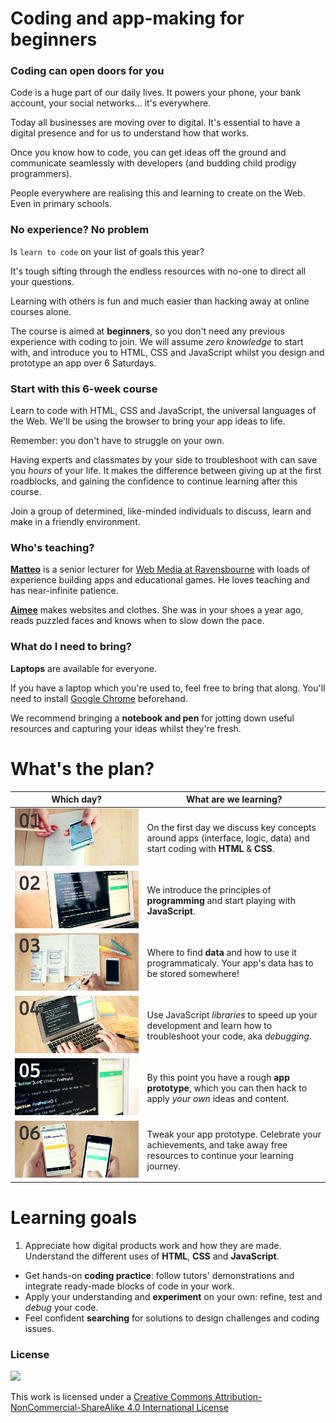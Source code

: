 <!--Start prototyping and building apps using HTML, CSS and JavaScript in this 24-hour (6 weekly sessions) introductory course. -->

# Coding and app-making for beginners

### Coding can open doors for you

Code is a huge part of our daily lives. It powers your phone, your bank account, your social networks... it's everywhere.

Today all businesses are moving over to digital. It's essential to have a digital presence and for us to understand how that works.

Once you know how to code, you can get ideas off the ground and communicate seamlessly with developers (and budding child prodigy programmers).

People everywhere are realising this and learning to create on the Web. Even in primary schools.

### No experience? No problem

Is `learn to code` on your list of goals this year?

It's tough sifting through the endless resources with no-one to direct all your questions.

Learning with others is fun and much easier than hacking away at online courses alone.

The course is aimed at **beginners**, so you don't need any previous experience with coding to join. We will assume _zero knowledge_ to start with, and introduce you to HTML, CSS and JavaScript whilst you design and prototype an app over 6 Saturdays.

### Start with this 6-week course

Learn to code with HTML, CSS and JavaScript, the universal languages of the Web. We'll be using the browser to bring your app ideas to life.

Remember: you don't have to struggle on your own.

Having experts and classmates by your side to troubleshoot with can save you _hours_ of your life. It makes the difference between giving up at the first roadblocks, and gaining the confidence to continue learning after this course.

Join a group of determined, like-minded individuals to discuss, learn and make in a friendly environment.

### Who's teaching?

**[Matteo](https://twitter.com/@baddeo)** is a senior lecturer for [Web Media at Ravensbourne](https://twitter.com/RaveWebMedia) with loads of experience building apps and educational games. He loves teaching and has near-infinite patience.

<!-- **Yuki** is a self-taught JavaScript ninja and a senior developer at [The Mill](http://www.themill.com/). He has plenty of inspiring links and JS tricks to share. -->

**[Aimee](http://aimeemj.com)** makes websites and clothes. She was in your shoes a year ago, reads puzzled faces and knows when to slow down the pace.

### What do I need to bring?

**Laptops** are available for everyone.

If you have a laptop which you're used to, feel free to bring that along. You'll need to install [Google Chrome](https://www.google.com/chrome/) beforehand.

We recommend bringing a **notebook and pen** for jotting down useful resources and capturing your ideas whilst they're fresh.

<!--
### Learn to design and code apps!

Working from a hands-on brief, you will write your first line of code and in a few weeks you will have made your own app.

You will experience the design and development process first-hand, and get to know the fabrics of the Web: HTML, CSS, JavaScript and APIs.

This course is a great starting point in your app-making journey.

Suitable for people who have never written a line of code, this course will guide you through the design, prototype and development process that leads to the creation of a web-based application.

Working on hands-on briefs, you will learn the principles of programming and get familiar with the fabrics of the Web (HTML, CSS, JavaScript and APIs).
-->


# What's the plan?

Which day?	| What are we learning?
----------	| ---------------------
[![](sessions/img/day-1.jpg)](sessions/01) | On the first day we discuss key concepts around apps (interface, logic, data) and start coding with **HTML** & **CSS**.
[![](sessions/img/day-2.jpg)](sessions/02) | We introduce the principles of **programming** and start playing with **JavaScript**.
[![](sessions/img/day-3.jpg)](sessions/03) | Where to find **data** and how to use it programmaticaly. Your app's data has to be stored somewhere!
[![](sessions/img/day-4.jpg)](sessions/04) | Use JavaScript _libraries_ to speed up your development and learn how to troubleshoot your code, aka _debugging_.
[![](sessions/img/day-5.jpg)](sessions/05) | By this point you have a rough **app prototype**, which you can then hack to apply *your own* ideas and content.
[![](sessions/img/day-6.jpg)](sessions/06) | Tweak your app prototype. Celebrate your achievements, and take away free resources to continue your learning journey.


# Learning goals

1. Appreciate how digital products work and how they are made. Understand the different uses of **HTML**, **CSS** and **JavaScript**.
* Get hands-on **coding practice**: follow tutors' demonstrations and integrate ready-made blocks of code in your work.
* Apply your understanding and **experiment** on your own: refine, test and *debug* your code.
* Feel confident **searching** for solutions to design challenges and coding issues.

<!--
* Identify **bugs** (unexpected behaviours in apps or code errors) using tools to *inspect* apps and come up with possible explanations.
* Create **proof-of-concept prototypes** for Web apps, which manipulate data from online databases and/or **APIs**.
* Discuss **app ideas** in terms of *interface*, *logic* and *data* with designers and developers.
* **Visualise interaction flows** with analog (paper) and digital tools.
* Break down **behaviour** (including human behaviour) into *algorithms*, that is step-by-step instructions that can be coded.  
* Understand the role of the three pillar **technologies** of the Web: *HTML*, *CSS* and *JS*. 
* Understand how **data APIs** work (HTTP requests, API keys, URL parameters) and hook up one (or more) APIs to your Web application.
* Critically analyse the **mechanics** of a Web application, breaking down its behaviour into *data*, *functions* and *logic*.
-->


### License

[![](https://i.creativecommons.org/l/by-nc-sa/4.0/88x31.png)](http://creativecommons.org/licenses/by-nc-sa/4.0)

This work is licensed under a [Creative Commons Attribution-NonCommercial-ShareAlike 4.0 International License](http://creativecommons.org/licenses/by-nc-sa/4.0)
